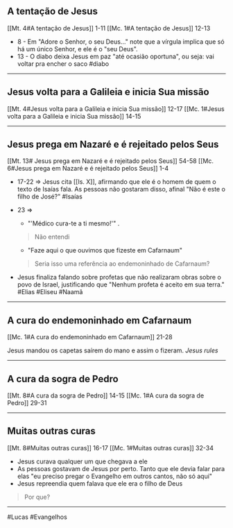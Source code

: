 ## A tentação de Jesus
[[Mt. 4#A tentação de Jesus]] 1-11
[[Mc. 1#A tentação de Jesus]] 12-13

- 8 - Em "Adore o Senhor, o seu Deus..." note que a vírgula implica que só há um único Senhor, e ele é o "seu Deus".
- 13 - O diabo deixa Jesus em paz "até ocasião oportuna", ou seja: vai voltar pra encher o saco
#diabo

---
## Jesus volta para a Galileia e inicia Sua missão
[[Mt. 4#Jesus volta para a Galileia e inicia Sua missão]] 12-17
[[Mc. 1#Jesus volta para a Galileia e inicia Sua missão]] 14-15

---
## Jesus prega em Nazaré e é rejeitado pelos Seus
[[Mt. 13# Jesus prega em Nazaré e é rejeitado pelos Seus]] 54-58
[[Mc. 6#Jesus prega em Nazaré e é rejeitado pelos Seus]] 1-4

- 17-22 => Jesus cita [[Is. X]], afirmando que ele é o homem de quem o texto de Isaías fala. As pessoas não gostaram disso, afinal "Não é este o filho de José?"
#Isaías
- 23 => 
	- "'Médico cura-te a ti mesmo!'" .
	> Não entendi
	
	- "Faze aqui o que ouvimos que fizeste em Cafarnaum"
	> Seria isso uma referência ao endemoninhado de Cafarnaum?
	
- Jesus finaliza falando sobre profetas que não realizaram obras sobre o povo de Israel, justificando que "Nenhum profeta é aceito em sua terra."
#Elias
#Eliseu
#Naamã

---
## A cura do endemoninhado em Cafarnaum
[[Mc. 1#A cura do endemoninhado em Cafarnaum]] 21-28

Jesus mandou os capetas saírem do mano e assim o fizeram. *Jesus rules*

---
## A cura da sogra de Pedro
[[Mt. 8#A cura da sogra de Pedro]] 14-15
[[Mc. 1#A cura da sogra de Pedro]] 29-31

---
## Muitas outras curas
[[Mt. 8#Muitas outras curas]] 16-17
[[Mc. 1#Muitas outras curas]] 32-34

- Jesus curava qualquer um que chegava a ele
- As pessoas gostavam de Jesus por perto. Tanto que ele devia falar para elas "eu preciso pregar o Evangelho em outros cantos, não só aqui"
- Jesus repreendia quem falava que ele era o filho de Deus
>Por que?

---

#Lucas 
#Evangelhos 